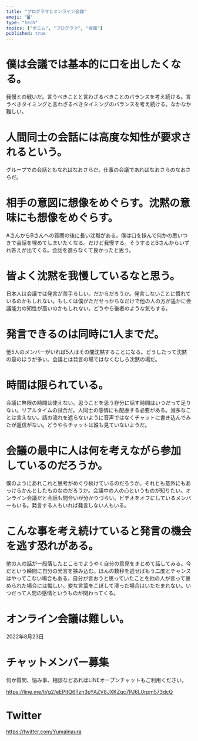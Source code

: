 ```yaml
---
title: "プログラマとオンライン会議"
emoji: "🖥"
type: "tech"
topics: ["ポエム", "プログラマ", "会議"]
published: true
---
```



# 僕は会議では基本的に口を出したくなる。

我慢との戦いだ。言うべきことと言わざるべきことのバランスを考え続ける。言うべきタイミングと言わざるべきタイミングのバランスを考え続ける。なかなか難しい。

# 人間同士の会話には高度な知性が要求されるという。

グループでの会話ともなればなおさらだ。仕事の会議であればなおさらのなおさらだ。

# 相手の意図に想像をめぐらす。沈黙の意味にも想像をめぐらす。

AさんからBさんへの質問の後に長い沈黙がある。僕は口を挟んで何かの思いつきで会話を埋めてしまいたくなる。だけど我慢する。そうするとBさんからいずれ答えが出てくる。会話を遮らなくて良かったと思う。

# 皆よく沈黙を我慢しているなと思う。

日本人は会議では発言が苦手らしい。だからだろうか。発言しないことに慣れているのかもしれない。もしくは僕がただせっかちなだけで他の人の方が遥かに会議能力の知性が高いのかもしれない。どうやら後者のような気もする。

# 発言できるのは同時に1人までだ。

他5人のメンバーがいれば5人はその間沈黙することになる。どうしたって沈黙の量のほうが多い。会議とは発言の場ではなくむしろ沈黙の場だ。

# 時間は限られている。

会議に無限の時間は使えない。思うことを思う存分に話す時間はいつだって足りない。リアルタイムの試合だ。人同士の感情にも配慮する必要がある。滅多なことは言えない。話の流れを遮らないように音声ではなくチャットに書き込んでみたが返信がない。どうやらチャットは誰も見ていないようだ。

# 会議の最中に人は何を考えながら参加しているのだろうか。

僕のようにあれこれと思考がめぐり続けているのだろうか。それとも意外にもあっけらかんとしたものなのだろうか。会議中の人の心というものが知りたい。オンライン会議だと会話も間合いが分かりづらい。ビデオをオフにしているメンバーもいる。発言する人もいれば発言しない人もいる。

# こんな事を考え続けていると発言の機会を逃す恐れがある。

他の人の話が一段落したところでようやく自分の意見をまとめて話してみる。今だという瞬間に自分の発言を挟み込む。ほんの数秒を逃せばもう二度とチャンスはやってこない場合もある。自分が言おうと思っていたことを他の人が言って褒められた場合には悔しい。変な言葉をこぼして滑った場合はいたたまれない。いつだって人間の感情というものが関わってくる。

# オンライン会議は難しい。

2022年8月23日

<!-- Update From Qiita API -->

# チャットメンバー募集


何か質問、悩み事、相談などあればLINEオープンチャットもご利用ください。

https://line.me/ti/g2/eEPltQ6Tzh3pYAZV8JXKZqc7PJ6L0rpm573dcQ


# Twitter

https://twitter.com/YumaInaura

<!-- Update From Qiita API -->


